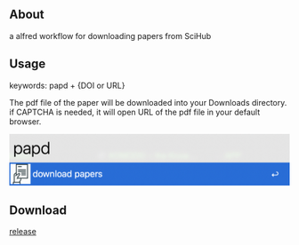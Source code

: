 ## About
a alfred workflow for downloading papers from SciHub
## Usage
keywords: papd + {DOI or URL}

The pdf  file of the paper will be downloaded into your Downloads directory. if CAPTCHA is needed, it will open  URL of the pdf file in your default browser.

![Screenshot](screenshots/0AC81DE0-C7E5-447C-8C7B-E84B7E740195.png)

## Download
[release](https://github.com/codechenx/scihub-alfred-workflow/releases/download/0.1/scihub-alfred-workflow-0.1.alfredworkflow)
